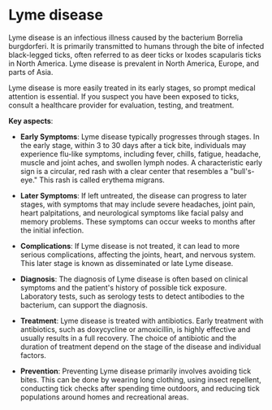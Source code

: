 # Lyme disease

Lyme disease is an infectious illness caused by the bacterium Borrelia burgdorferi. It is primarily transmitted to humans through the bite of infected black-legged ticks, often referred to as deer ticks or Ixodes scapularis ticks in North America. Lyme disease is prevalent in North America, Europe, and parts of Asia.

Lyme disease is more easily treated in its early stages, so prompt medical attention is essential. If you suspect you have been exposed to ticks, consult a healthcare provider for evaluation, testing, and treatment.

**Key aspects**:

* **Early Symptoms**: Lyme disease typically progresses through stages. In the early stage, within 3 to 30 days after a tick bite, individuals may experience flu-like symptoms, including fever, chills, fatigue, headache, muscle and joint aches, and swollen lymph nodes. A characteristic early sign is a circular, red rash with a clear center that resembles a "bull's-eye." This rash is called erythema migrans.

* **Later Symptoms**: If left untreated, the disease can progress to later stages, with symptoms that may include severe headaches, joint pain, heart palpitations, and neurological symptoms like facial palsy and memory problems. These symptoms can occur weeks to months after the initial infection.

* **Complications**: If Lyme disease is not treated, it can lead to more serious complications, affecting the joints, heart, and nervous system. This later stage is known as disseminated or late Lyme disease.

* **Diagnosis**: The diagnosis of Lyme disease is often based on clinical symptoms and the patient's history of possible tick exposure. Laboratory tests, such as serology tests to detect antibodies to the bacterium, can support the diagnosis.

* **Treatment**: Lyme disease is treated with antibiotics. Early treatment with antibiotics, such as doxycycline or amoxicillin, is highly effective and usually results in a full recovery. The choice of antibiotic and the duration of treatment depend on the stage of the disease and individual factors.

* **Prevention**: Preventing Lyme disease primarily involves avoiding tick bites. This can be done by wearing long clothing, using insect repellent, conducting tick checks after spending time outdoors, and reducing tick populations around homes and recreational areas.
